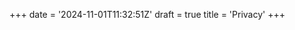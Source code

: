 <!--
SPDX-FileCopyrightText: 2024 Nicco Kunzmann <niccokunzmann@rambler.ru>

SPDX-License-Identifier: LicenseRef-mine
-->

+++
date = '2024-11-01T11:32:51Z'
draft = true
title = 'Privacy'
+++
